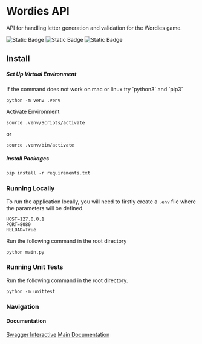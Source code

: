 # Wordies API 
API for handling letter generation and validation for the Wordies game.

![Static Badge](https://img.shields.io/badge/0.11.0-FastAPI-blue)  ![Static Badge](https://img.shields.io/badge/0.28.1-uvicorn-blue) ![Static Badge](https://img.shields.io/badge/1.0.1-dotenv-blue)
## Install 

##### Set Up Virtual Environment

<aside>
If the command does not work on mac or linux try `python3` and `pip3`
</aside>

```shell 
python -m venv .venv
```

Activate Environment
```shell 
source .venv/Scripts/activate
```
or 
```shell 
source .venv/bin/activate
```

##### Install Packages 
```shell
pip install -r requirements.txt
```


### Running Locally 

To run the application locally, you will need to firstly create a `.env` file where the parameters will be defined.

```text 
HOST=127.0.0.1
PORT=8080
RELOAD=True
```

Run the following command in the root directory

```shell 
python main.py
```

### Running Unit Tests 

Run the following command in the root directory.

```shell 
python -m unittest
```

### Navigation 

#### Documentation 
[Swagger Interactive](http://localhost:8080/docs)
[Main Documentation](http://localhost:8080/redoc)